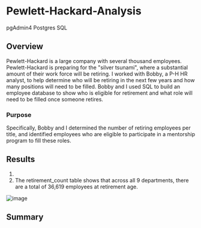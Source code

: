 # Pewlett-Hackard-Analysis
pgAdmin4 Postgres SQL

## Overview

Pewlett-Hackard is a large company with several thousand employees. Pewlett-Hackard is preparing for the "silver tsunami", where a substantial amount of their work force will be retiring. I worked with Bobby, a P-H HR analyst, to help determine who will be retiring in the next few years and how many positions will need to be filled. Bobby and I used SQL to build an employee database to show who is eligible for retirement and what role will need to be filled once someone retires.

### Purpose 

Specifically, Bobby and I determined the number of retiring employees per title, and identified employees who are eligible to participate in a mentorship program to fill these roles.

## Results

1.
2. The retirement_count table shows that across all 9 departments, there are a total of 36,619 employees at retirement age.

![image](https://user-images.githubusercontent.com/101427781/180838526-573f12ea-02db-481c-bc59-8a7b561c5ac3.png)


## Summary
